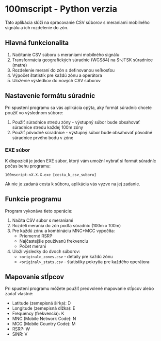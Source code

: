 # 100mscript - Python verzia

Táto aplikácia slúži na spracovanie CSV súborov s meraniami mobilného signálu a ich rozdelenie do zón.

## Hlavná funkcionalita

1. Načítanie CSV súboru s meraniami mobilného signálu
2. Transformácia geografických súradníc (WGS84) na S-JTSK súradnice (metre)
3. Rozdelenie meraní do zón s definovanou veľkosťou
4. Výpočet štatistík pre každú zónu a operátora
5. Uloženie výsledkov do nových CSV súborov

## Nastavenie formátu súradníc

Pri spustení programu sa vás aplikácia opýta, aký formát súradníc chcete použiť vo výslednom súbore:

1. Použiť súradnice stredu zóny - výstupný súbor bude obsahovať súradnice stredu každej 100m zóny
2. Použiť pôvodné súradnice - výstupný súbor bude obsahovať pôvodné súradnice prvého bodu v zóne

### EXE súbor

K dispozícii je jeden EXE súbor, ktorý vám umožní vybrať si formát súradníc počas behu programu:

```
100mscript-vX.X.X.exe [cesta_k_csv_suboru]
```

Ak nie je zadaná cesta k súboru, aplikácia vás vyzve na jej zadanie.

## Funkcie programu

Program vykonáva tieto operácie:

1. Načíta CSV súbor s meraniami
2. Rozdelí merania do zón podľa súradníc (100m x 100m)
3. Pre každú zónu a kombináciu MNC+MCC vypočíta:
   - Priemerné RSRP
   - Najčastejšie používanú frekvenciu
   - Počet meraní
4. Uloží výsledky do dvoch súborov:
   - `<original>_zones.csv` - detaily pre každú zónu
   - `<original>_stats.csv` - štatistiky pokrytia pre každého operátora

## Mapovanie stĺpcov

Pri spustení programu môžete použiť predvolené mapovanie stĺpcov alebo zadať vlastné:

- Latitude (zemepisná šírka): D
- Longitude (zemepisná dĺžka): E
- Frequency (frekvencia): K
- MNC (Mobile Network Code): N
- MCC (Mobile Country Code): M
- RSRP: W
- SINR: V 